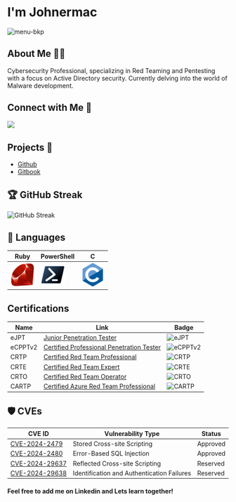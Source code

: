 # I'm Johnermac 

![menu-bkp](https://github.com/Johnermac/Johnermac/assets/115858996/f8e4b684-379b-4b2d-a671-6ebaca75adf4)

## About Me 🕵️‍♂️
Cybersecurity Professional, specializing in Red Teaming and Pentesting with a focus on Active Directory security. Currently delving into the world of Malware development.

## Connect with Me 🤝
<a href="https://www.linkedin.com/in/joao-gabriel-6520aa215/" target="_blank"><img src="https://img.shields.io/badge/-LinkedIn-%230077B5?style=for-the-badge&logo=linkedin&logoColor=white" target="_blank"></a> 

## Projects 🚀
- [Github](https://johnermac.github.io)
- [Gitbook](https://johnermac.gitbook.io)
 
## 🏆 GitHub Streak
![GitHub Streak](https://github-readme-streak-stats.herokuapp.com/?user=Johnermac&theme=radical)

## 🚀 Languages
| Ruby | PowerShell | C |
|----------|----------|----------|
|  <img src="https://github.com/devicons/devicon/blob/master/icons/ruby/ruby-original.svg" title="Ruby"  alt="Ruby" width="55" height="55"/> |  <img src="https://github.com/devicons/devicon/blob/master/icons/powershell/powershell-original.svg" title="PowerShell" alt="PowerShell" width="55" height="55"/> |  <img src="https://github.com/devicons/devicon/blob/master/icons/c/c-original.svg" title="C"  alt="C" width="55" height="55"/> |

## Certifications

| Name        | Link                                                                                           | Badge |
|-------------|------------------------------------------------------------------------------------------------|-------|
| eJPT        | [Junior Penetration Tester](https://security.ine.com/certifications/ejpt-certification/)       | <img src="https://Johnermac.github.io/assets/images/certs/eJPT.png" alt="eJPT" width="60" height="60"/> |
| eCPPTv2     | [Certified Professional Penetration Tester](https://security.ine.com/certifications/ecppt-certification/) | <img src="https://Johnermac.github.io/assets/images/certs/eCPPTv2.png" alt="eCPPTv2" width="60" height="60"/> |
| CRTP        | [Certified Red Team Professional](https://www.alteredsecurity.com/adlab)                       | <img src="https://Johnermac.github.io/assets/images/certs/CRTP.png" alt="CRTP" width="60" height="60"/> |
| CRTE        | [Certified Red Team Expert](https://www.alteredsecurity.com/redteamlab)                        | <img src="https://Johnermac.github.io/assets/images/certs/CRTE.png" alt="CRTE" width="60" height="60"/> |
| CRTO        | [Certified Red Team Operator](https://training.zeropointsecurity.co.uk/courses/red-team-ops)   | <img src="https://Johnermac.github.io/assets/images/certs/CRTO.png" alt="CRTO" width="60" height="60"/> |
| CARTP       | [Certified Azure Red Team Professional](https://www.alteredsecurity.com/azureadlab)            | <img src="https://Johnermac.github.io/assets/images/certs/CARTP.png" alt="CARTP" width="60" height="60"/> |







## 🛡️ CVEs
| CVE ID                                   | Vulnerability Type                        | Status    |
|------------------------------------------|-------------------------------------------|-----------|
| [CVE-2024-2479](https://www.cve.org/CVERecord?id=CVE-2024-2479) | Stored Cross-site Scripting               | Approved  |
| [CVE-2024-2480](https://www.cve.org/CVERecord?id=CVE-2024-2480) | Error-Based SQL Injection                             | Approved  |
| [CVE-2024-29637](https://www.cve.org/CVERecord?id=CVE-2024-29637) | Reflected Cross-site Scripting            | Reserved  |
| [CVE-2024-29638](https://www.cve.org/CVERecord?id=CVE-2024-29638) | Identification and Authentication Failures | Reserved  |





#### Feel free to add me on Linkedin and Lets learn together!
